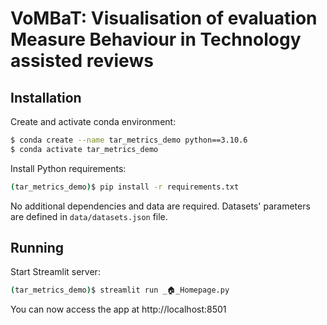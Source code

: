 # VoMBaT: Visualisation of evaluation Measure Behaviour in Technology assisted reviews

## Installation

Create and activate conda environment:

```bash
$ conda create --name tar_metrics_demo python==3.10.6
$ conda activate tar_metrics_demo
```

Install Python requirements:

```bash
(tar_metrics_demo)$ pip install -r requirements.txt
```

No additional dependencies and data are required.
Datasets' parameters are defined in `data/datasets.json` file.

## Running

Start Streamlit server:

```bash
(tar_metrics_demo)$ streamlit run _🏠_Homepage.py
```

You can now access the app at http://localhost:8501
